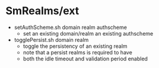 # SmRealms/ext
* setAuthScheme.sh domain realm authscheme
	* set an existing domain/realm an existing authscheme
* togglePersist.sh domain realm
	* toggle the persistency of an existing realm
	* note that a persist realms is required to have
	* both the idle timeout and validation period enabled
